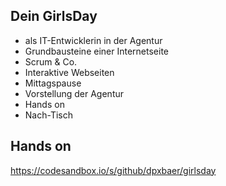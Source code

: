 ## Dein GirlsDay

- als IT-Entwicklerin in der Agentur
- Grundbausteine einer Internetseite
- Scrum & Co.
- Interaktive Webseiten
- Mittagspause
- Vorstellung der Agentur
- Hands on
- Nach-Tisch

## Hands on

https://codesandbox.io/s/github/dpxbaer/girlsday

